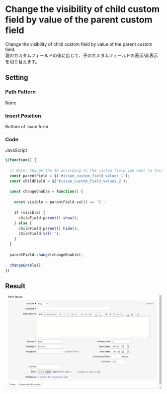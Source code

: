 # Change the visibility of child custom field by value of the parent custom field

Change the visibility of child custom field by value of the parent custom field.  
親のカスタムフィールドの値に応じて、子のカスタムフィールドの表示/非表示を切り替えます。

## Setting

### Path Pattern

None

### Insert Position

Bottom of issue form
<!-- 
Head of all pages
Bottom of issue form
Bottom of issue detail
Bottom of all pages
-->

### Code

JavaScript
<!--
JavaScript
CSS
HTML
-->

```javascript
$(function() {

  // Note: Change the ID according to the custom field you want to target
  const parentField = $('#issue_custom_field_values_1');
  const childField = $('#issue_custom_field_values_2');

  const changeEnable = function() {

    const visible = parentField.val() == '1';

    if (visible) {
      childField.parent().show();
    } else {
      childField.parent().hide();
      childField.val('');
    }
  }

  parentField.change(changeEnable);

  changeEnable();
})
```

## Result

![result](./result.gif)
